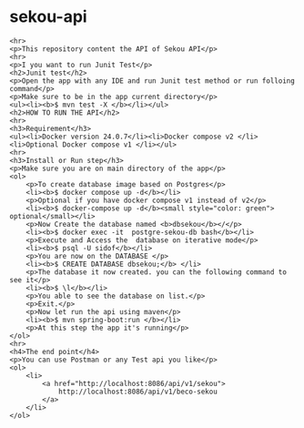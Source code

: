 # sekou-api
    <hr>
    <p>This repository content the API of Sekou API</p>
    <hr>
    <p>I you want to run Junit Test</p>
    <h2>Junit test</h2>
    <p>Open the app with any IDE and run Junit test method or run folloing command</p>
    <p>Make sure to be in the app current directory</p>
    <ul><li><b>$ mvn test -X </b></li></ul>
    <h2>HOW TO RUN THE API</h2>
    <hr>
    <h3>Requirement</h3>
    <ul><li>Docker version 24.0.7</li><li>Docker compose v2 </li> <li>Optional Docker compose v1 </li></ul>
    <hr>
    <h3>Install or Run step</h3>
    <p>Make sure you are on main directory of the app</p>
    <ol>
        <p>To create database image based on Postgres</p>
        <li><b>$ docker compose up -d</b></li>
        <p>Optional if you have docker compose v1 instead of v2</p>
        <li><b>$ docker-compose up -d</b><small style="color: green"> optional</small></li>
        <p>Now Create the database named <b>dbsekou</b></</p>
        <li><b>$ docker exec -it  postgre-sekou-db bash</b></li>
        <p>Execute and Access the  database on iterative mode</p>
        <li><b>$ psql -U sidof</b></li>
        <p>You are now on the DATABASE </p>
        <li><b>$ CREATE DATABASE dbsekou;</b> </li>
        <p>The database it now created. you can the following command to see it</p>
        <li><b>$ \l</b></li>
        <p>You able to see the database on list.</p>
        <p>Exit.</p>
        <p>Now let run the api using maven</p>
        <li><b>$ mvn spring-boot:run </b></li>
        <p>At this step the app it's running</p>
    </ol>
    <hr>
    <h4>The end point</h4>
    <p>You can use Postman or any Test api you like</p>
    <ol>
        <li>
            <a href="http://localhost:8086/api/v1/sekou">
                http://localhost:8086/api/v1/beco-sekou
            </a>
        </li>
    </ol>
